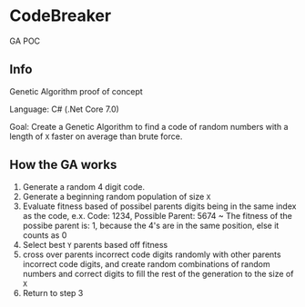 # CodeBreaker
GA POC

## Info
Genetic Algorithm proof of concept

Language: C# (.Net Core 7.0)

Goal: Create a Genetic Algorithm to find a code of random numbers with a length of `X` faster on average than brute force.

## How the GA works
1. Generate a random 4 digit code.
2. Generate a beginning random population of size `X`
3. Evaluate fitness based of possibel parents digits being in the same index as the code, e.x. Code: 1234, Possible Parent: 5674 ~ The fitness of the possibe parent is: 1, because the 4's are in the same position, else it counts as 0
4. Select best `Y` parents based off fitness
5. cross over parents incorrect code digits randomly with other parents incorrect code digits, and create random combinations of random numbers and correct digits to fill the rest of the generation to the size of `X`
6. Return to step 3